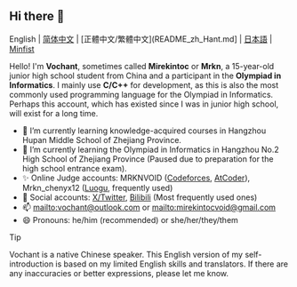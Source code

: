 ## Hi there 👋

English | [简体中文](README_zh_Hans.md) | [正體中文/繁體中文](README_zh_Hant.md] | [日本語](README_ja.md) | [Minfist](README_mf.md)

Hello! I'm **Vochant**, sometimes called **Mirekintoc** or **Mrkn**, a 15-year-old junior high school student from China and a participant in the **Olympiad in Informatics**. I mainly use **C/C++** for development, as this is also the most commonly used programming language for the Olympiad in Informatics. Perhaps this account, which has existed since I was in junior high school, will exist for a long time.

- 🌱 I’m currently learning knowledge-acquired courses in Hangzhou Hupan Middle School of Zhejiang Province.
- 🥇 I’m currently learning the Olympiad in Informatics in Hangzhou No.2 High School of Zhejiang Province (Paused due to preparation for the high school entrance exam).
- ✨ Online Judge accounts: MRKNVOID ([Codeforces](https://codeforces.com/profile/MRKNVOID), [AtCoder](https://atcoder.jp/users/MRKNVOID)), Mrkn_chenyx12 ([Luogu](https://www.luogu.com/user/556000), frequently used)
- 📣 Social accounts: [X/Twitter](https://x.com/mirekintoc), [Bilibili](https://space.bilibili.com/660602059) (Most frequently used ones)
- 📫 <mailto:vochant@outlook.com> or <mailto:mirekintocvoid@gmail.com>
- 😄 Pronouns: he/him (recommended) or she/her/they/them

> [!TIP]
> Vochant is a native Chinese speaker. This English version of my self-introduction is based on my limited English skills and translators. If there are any inaccuracies or better expressions, please let me know.
